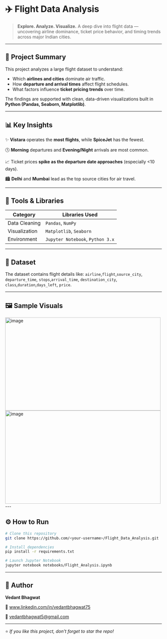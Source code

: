 # ✈️ Flight Data Analysis

> **Explore. Analyze. Visualize.**
> A deep dive into flight data — uncovering airline dominance, ticket price behavior, and timing trends across major Indian cities.

---

## 🎯 Project Summary

This project analyzes a large flight dataset to understand:

* Which **airlines and cities** dominate air traffic.
* How **departure and arrival times** affect flight schedules.
* What factors influence **ticket pricing trends** over time.

The findings are supported with clean, data-driven visualizations built in **Python (Pandas, Seaborn, Matplotlib)**.

---

## 📊 Key Insights

✨ **Vistara** operates the **most flights**, while **SpiceJet** has the fewest.

🕓 **Morning** departures and **Evening/Night** arrivals are most common.

📈 Ticket prices **spike as the departure date approaches** (especially <10 days).

🏙️ **Delhi** and **Mumbai** lead as the top source cities for air travel.

---

## 🧰 Tools & Libraries

| Category      | Libraries Used                   |
| ------------- | -------------------------------- |
| Data Cleaning | `Pandas`, `NumPy`                |
| Visualization | `Matplotlib`, `Seaborn`          |
| Environment   | `Jupyter Notebook`, `Python 3.x` |

---

## 📂 Dataset

The dataset contains flight details like:
`airline`,`flight`,`source_city`,	`departure_time`,	`stops`,`arrival_time`,	`destination_city`,	`class`,`duration`,`days_left`,	`price`.

---

## 🖼️ Sample Visuals
<img width="500" height="300" alt="image" src="https://github.com/user-attachments/assets/d2b28b95-f4e3-44fb-8bd0-30e7b8537ee0" />

<img width="500" height="300" alt="image" src="https://github.com/user-attachments/assets/02dcc33e-a130-4b68-8640-4b8b785fc5f2" />
---

## ⚙️ How to Run

```bash
# Clone this repository
git clone https://github.com/<your-username>/Flight_Data_Analysis.git

# Install dependencies
pip install -r requirements.txt

# Launch Jupyter Notebook
jupyter notebook notebooks/Flight_Analysis.ipynb
```

---

## 👤 Author

**Vedant Bhagwat**

💼 www.linkedin.com/in/vedantbhagwat75

📧 [vedantbhagwat5@gmail.com](mailto:vedantbhagwat5@gmail.com)

---

⭐ *If you like this project, don’t forget to star the repo!*
